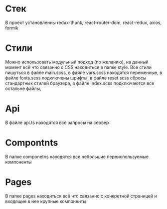 # Стек
В проект установленны redux-thunk, react-router-dom, react-redux, axios, formik
# Стили
Можно использовать модульный подход (по желанию), на данный момент всё что связанно c CSS находиться в папке style. 
    Все стили пишуться в файле main.scss, 
    в файле vars.scss находятся переменные,
    в файле fonts.scss подключены шрифты,
    в файле reset.scss сбросы стандартных стилей браузера,
    в файле index.scss подключаются все остальне файлы,
# Api 
В файле api.ts находятся все запросы на сервер
# Compontnts 
В папке componetns находятся все небольшие переиспользуемые компоненты
# Pages
В папке pages находиться всё что связанно с конкретной страницей и входящие в нее крупные компоненты
